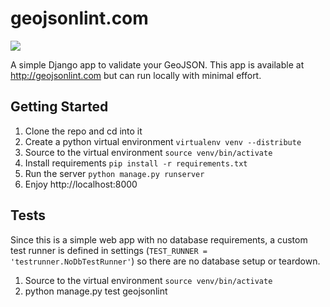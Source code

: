 # geojsonlint.com

<img src="https://api.travis-ci.org/JasonSanford/geojsonlint.com.png">

A simple Django app to validate your GeoJSON. This app is available at http://geojsonlint.com but can run locally with minimal effort.

## Getting Started

1. Clone the repo and cd into it
2. Create a python virtual environment `virtualenv venv --distribute`
3. Source to the virtual environment `source venv/bin/activate`
4. Install requirements `pip install -r requirements.txt`
5. Run the server `python manage.py runserver`
6. Enjoy http://localhost:8000

## Tests

Since this is a simple web app with no database requirements, a custom test runner is defined in settings (`TEST_RUNNER = 'testrunner.NoDbTestRunner'`) so there are no database setup or teardown.

1. Source to the virtual environment `source venv/bin/activate`
2. python manage.py test geojsonlint
